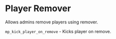 # Player Remover
Allows admins remove players using remover.

`mp_kick_player_on_remove` - Kicks player on remove.
